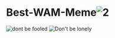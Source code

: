 # Best-WAM-Meme![2](https://user-images.githubusercontent.com/24720606/158453442-18eebb2c-c93b-46ee-8a34-8ac7ea8fc43e.png)
![dont be fooled](https://user-images.githubusercontent.com/24720606/158453460-85a26296-00c4-48e9-86bc-ccb593e581bd.png)
![Don't be lonely](https://user-images.githubusercontent.com/24720606/158453462-fa1fab71-36d5-4483-8f2f-3a6a553f086a.png)
